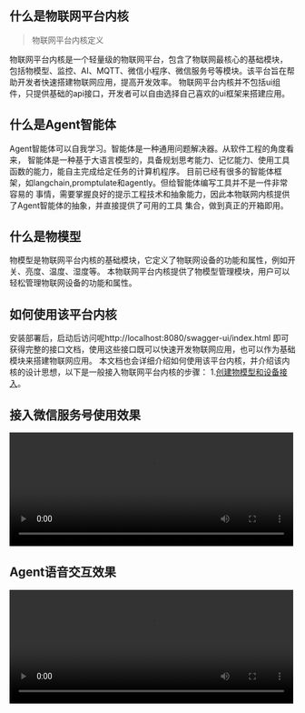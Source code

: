 ## 什么是物联网平台内核
> 物联网平台内核定义

物联网平台内核是一个轻量级的物联网平台，包含了物联网最核心的基础模块，
包括物模型、监控、AI、MQTT、微信小程序、微信服务号等模块。该平台旨在帮助开发者快速搭建物联网应用，提高开发效率。
物联网平台内核并不包括ui组件，只提供基础的api接口，开发者可以自由选择自己喜欢的ui框架来搭建应用。

## 什么是Agent智能体
Agent智能体可以自我学习。智能体是一种通用问题解决器。从软件工程的角度看来， 
智能体是一种基于大语言模型的，具备规划思考能力、记忆能力、使用工具函数的能力，能自主完成给定任务的计算机程序。
目前已经有很多的智能体框架，如langchain,promptulate和agently。但给智能体编写工具并不是一件非常容易的
事情，需要掌握良好的提示工程技术和抽象能力，因此本物联网内核提供了Agent智能体的抽象，并直接提供了可用的工具
集合，做到真正的开箱即用。

## 什么是物模型
物模型是物联网平台内核的基础模块，它定义了物联网设备的功能和属性，例如开关、亮度、温度、湿度等。
本物联网平台内核提供了物模型管理模块，用户可以轻松管理物联网设备的功能和属性。

## 如何使用该平台内核
安装部署后，启动后访问呢http://localhost:8080/swagger-ui/index.html
即可获得完整的接口文档，使用这些接口既可以快速开发物联网应用，也可以作为基础模块来搭建物联网应用。
本文档也会详细介绍如何使用该平台内核，并介绍该内核的设计思想，以下是一般接入物联网平台内核的步骤：
1.[创建物模型和设备接入](get_started/create_thingsmodel.md)。


## 接入微信服务号使用效果

<video  controls="controls" width="500" height="200">
<source src="../video/demo.mp4" type="video/mp4">
</video>

## Agent语音交互效果

<video  controls="controls" width="500" height="200">
<source src="../video/demo2.mp4" type="video/mp4">
</video>